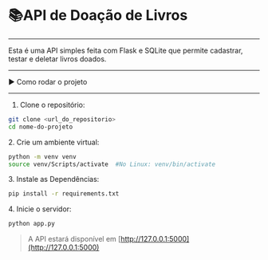 # 📚API de Doação de Livros

---

Esta é uma API simples feita com Flask e SQLite que permite cadastrar, testar e deletar livros doados.

---

▶️​ Como rodar o projeto

---

1. Clone o repositório:
    

``` bash
git clone <url_do_repositorio>
cd nome-do-projeto

 ```

2\. Crie um ambiente virtual:

``` bash
python -m venv venv
source venv/Scripts/activate  #No Linux: venv/bin/activate

 ```

3\. Instale as Dependências:

``` bash
pip install -r requirements.txt

 ```

4\. Inicie o servidor:

``` bash
python app.py

 ```

> A API estará disponível em [http://127.0.0.1:5000](http://127.0.0.1:5000)

